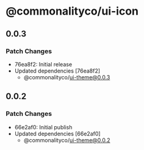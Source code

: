 # @commonalityco/ui-icon

## 0.0.3

### Patch Changes

- 76ea8f2: Initial release
- Updated dependencies [76ea8f2]
  - @commonalityco/ui-theme@0.0.3

## 0.0.2

### Patch Changes

- 66e2af0: Initial publish
- Updated dependencies [66e2af0]
  - @commonalityco/ui-theme@0.0.2
